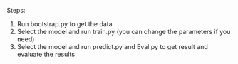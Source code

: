 Steps:
1. Run bootstrap.py to get the data
2. Select the model and run train.py (you can change the parameters if you need)
3. Select the model and run predict.py and Eval.py to get result and evaluate the results
